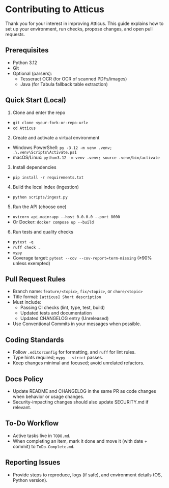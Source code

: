 # Contributing to Atticus

Thank you for your interest in improving Atticus. This guide explains how to set up your environment, run checks, propose changes, and open pull requests.

## Prerequisites

- Python 3.12
- Git
- Optional (parsers):
  - Tesseract OCR (for OCR of scanned PDFs/images)
  - Java (for Tabula fallback table extraction)

## Quick Start (Local)

1. Clone and enter the repo

- `git clone <your-fork-or-repo-url>`
- `cd Atticus`

2. Create and activate a virtual environment

- Windows PowerShell: `py -3.12 -m venv .venv; .\.venv\Scripts\Activate.ps1`
- macOS/Linux: `python3.12 -m venv .venv; source .venv/bin/activate`

3. Install dependencies

- `pip install -r requirements.txt`

4. Build the local index (ingestion)

- `python scripts/ingest.py`

5. Run the API (choose one)

- `uvicorn api.main:app --host 0.0.0.0 --port 8000`
- Or Docker: `docker compose up --build`

6. Run tests and quality checks

- `pytest -q`
- `ruff check .`
- `mypy`
- Coverage target: `pytest --cov --cov-report=term-missing` (≥90% unless exempted)

## Pull Request Rules

- Branch name: `feature/<topic>`, `fix/<topic>`, or `chore/<topic>`
- Title format: `[atticus] Short description`
- Must include:
  - Passing CI checks (lint, type, test, build)
  - Updated tests and documentation
  - Updated CHANGELOG entry (Unreleased)
- Use Conventional Commits in your messages when possible.

## Coding Standards

- Follow `.editorconfig` for formatting, and `ruff` for lint rules.
- Type hints required; `mypy --strict` passes.
- Keep changes minimal and focused; avoid unrelated refactors.

## Docs Policy

- Update README and CHANGELOG in the same PR as code changes when behavior or usage changes.
- Security-impacting changes should also update SECURITY.md if relevant.

## To-Do Workflow

- Active tasks live in `TODO.md`.
- When completing an item, mark it done and move it (with date + commit) to `ToDo-Complete.md`.

## Reporting Issues

- Provide steps to reproduce, logs (if safe), and environment details (OS, Python version).
